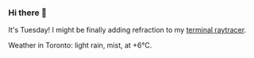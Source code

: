 ### Hi there :wave:

It's Tuesday! I might be finally adding refraction to my [terminal raytracer](https://github.com/bewuethr/bash-raytracer).

Weather in Toronto: light rain, mist, at +6°C.
